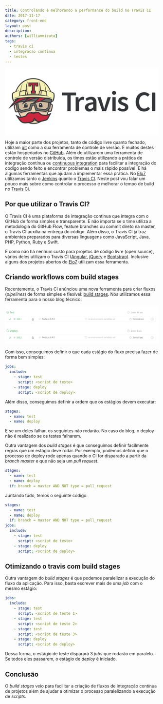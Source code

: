 ```yaml
---
title: Controlando e melhorando a performance do build no Travis CI
date: 2017-11-17
category: front-end
layout: post
description:
authors: [williammizuta]
tags:
  - travis ci
  - integracao continua
  - testes
---
```


![Alt "Travis CI"](/images/travis-build-stages-1.png)

Hoje a maior parte dos projetos, tanto de código livre quanto fechado, utilizam [git](https://git-scm.com) como a sua ferramenta de controle de versão. E muitos destes estão hospedados no [GitHub](https://github.com). Além de utilizarem uma ferramenta de controle de versão distribuída, os times estão utilizando a prática de integração contínua ou [continuous integration](https://martinfowler.com/articles/continuousIntegration.html) para facilitar a integração do código sendo feito e encontrar problemas o mais rápido possível. E há algumas ferramentas que ajudam a implementar essa prática. No [Elo7](https://www.elo7.com.br?utm_source=tech-blog&utm_medium=travis-build-stages) utilizamos tanto o [Jenkins](https://jenkins.io) quanto o [Travis CI](https://travis-ci.org). Neste post vou falar um pouco mais sobre como controlar o processo e melhorar o tempo de build no [Travis Ci](https://travis-ci.org).

## Por que utilizar o Travis CI?
O Travis CI é uma plataforma de integração continua que integra com o GitHub de forma simples e transparente. E não importa se o time utiliza a metodologia do GitHub Flow, feature branches ou commit direto na master, o Travis CI auxilia na entrega do código. Além disso, o Travis CI já traz ambientes preparados para diversas linguagens como JavaScript, Java, PHP, Python, Ruby e Swift.

E como não há nenhum custo para projetos de código livre (open source), vários deles utilizam o Travis CI ([Angular](https://github.com/angular/angular), [jQuery](https://github.com/jquery/jquery) e [Bootstrap](https://github.com/twbs/bootstrap)). Inclusive alguns dos projetos abertos do [Elo7](https://github.com/elo7/) utilizam essa ferramenta.

## Criando workflows com build stages
Recentemente, o Travis CI anúnciou uma nova ferramenta para criar fluxos (_pipelines_) de forma simples e flexível: [build stages](https://blog.travis-ci.com/2017-05-11-introducing-build-stages). Nós utilizamos essa ferramenta para o nosso blog técnico:

![Alt "Build stages do blog"](/images/travis-build-stages-2.png)

Com isso, conseguimos definir o que cada estágio do fluxo precisa fazer de forma bem simples:

```yaml
jobs:
  include:
    - stage: test
      script: <script de teste>
    - stage: deploy
      script: <script de deploy>
```

Além disso, conseguimos definir a ordem que os estágios devem executar:

```yaml
stages:
  - name: test
  - name: deploy
```

E se um deles falhar, os seguintes não rodarão. No caso do blog, o deploy não é realizado se os testes falharem.

Outra vantagem dos _build stages_ é que conseguimos definir facilmente regras que um estágio deve rodar. Por exemplo, podemos definir que o processo de deploy rode apenas quando o CI for disparado a partir da _branch_ _master_ e que não seja um _pull request_.

```yaml
stages:
  - name: test
  - name: deploy
  if: branch = master AND NOT type = pull_request
```

Juntando tudo, temos o seguinte código:

```yaml
stages:
  - name: test
  - name: deploy
  if: branch = master AND NOT type = pull_request
jobs:
  include:
    - stage: test
      script: <script de teste>
    - stage: deploy
      script: <script de deploy>
```

## Otimizando o travis com build stages

Outra vantagem do _build stages_ é que podemos paralelizar a execução do fluxo da aplicação. Para isso, basta escrever mais de uma _job_ com o mesmo estágio:

```yaml
jobs:
  include:
    - stage: test
      script: <script de teste 1>
    - stage: test
      script: <script de teste 2>
    - stage: test
      script: <script de teste 3>
    - stage: deploy
      script: <script de deploy>
```

Dessa forma, o estágio de teste disparará 3 _jobs_ que rodarão em paralelo. Se todos eles passarem, o estágio de _deploy_ é iniciado.

## Conclusão

O _build stages_ veio para facilitar a criação de fluxos de integração contínua de projetos além de ajudar a otimizar o processo paralelizando a execução de _scripts_.
